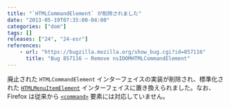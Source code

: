```yaml
---
title: "`HTMLCommandElement` が削除されました"
date: "2013-05-19T07:35:00-04:00"
categories: ["dom"]
tags: []
releases: ["24", "24-esr"]
references:
    - url: "https://bugzilla.mozilla.org/show_bug.cgi?id=857116"
      title: "Bug 857116 – Remove nsIDOMHTMLCommandElement"
---
```

廃止された `HTMLCommandElement` インターフェイスの実装が削除され、標準化された [`HTMLMenuItemElement`](https://developer.mozilla.org/docs/Web/API/HTMLMenuItemElement) インターフェイスに置き換えられました。なお、Firefox は従来から [`<command>`](https://developer.mozilla.org/docs/Web/HTML/Element/command) 要素には対応していません。
